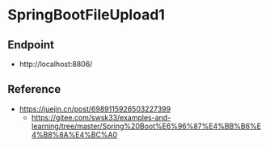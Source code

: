 # SpringBootFileUpload1

## Endpoint
- http://localhost:8806/

## Reference
- https://juejin.cn/post/6989115926503227399
	- https://gitee.com/swsk33/examples-and-learning/tree/master/Spring%20Boot%E6%96%87%E4%BB%B6%E4%B8%8A%E4%BC%A0